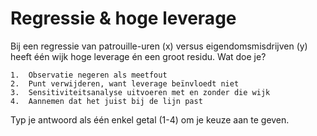 # Regressie & hoge leverage

Bij een regressie van patrouille-uren (x) versus eigendomsmisdrijven (y) heeft één wijk hoge leverage én een groot residu. Wat doe je?

    1.	Observatie negeren als meetfout
    2.	Punt verwijderen, want leverage beïnvloedt niet
    3.	Sensitiviteitsanalyse uitvoeren met en zonder die wijk
    4.	Aannemen dat het juist bij de lijn past

Typ je antwoord als één enkel getal (1-4) om je keuze aan te geven.

